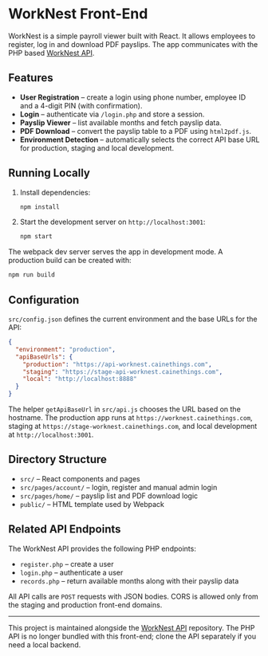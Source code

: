 # WorkNest Front-End

WorkNest is a simple payroll viewer built with React. It allows employees to register, log in and download PDF payslips. The app communicates with the PHP based [WorkNest API](https://github.com/cainethings/api-worknest).

## Features

- **User Registration** – create a login using phone number, employee ID and a 4-digit PIN (with confirmation).
- **Login** – authenticate via `/login.php` and store a session.
- **Payslip Viewer** – list available months and fetch payslip data.
- **PDF Download** – convert the payslip table to a PDF using `html2pdf.js`.
- **Environment Detection** – automatically selects the correct API base URL for production, staging and local development.

## Running Locally

1. Install dependencies:
   ```bash
   npm install
   ```
2. Start the development server on `http://localhost:3001`:
   ```bash
   npm start
   ```

The webpack dev server serves the app in development mode. A production build can be created with:

```bash
npm run build
```

## Configuration

`src/config.json` defines the current environment and the base URLs for the API:

```json
{
  "environment": "production",
  "apiBaseUrls": {
    "production": "https://api-worknest.cainethings.com",
    "staging": "https://stage-api-worknest.cainethings.com",
    "local": "http://localhost:8888"
  }
}
```

The helper `getApiBaseUrl` in `src/api.js` chooses the URL based on the hostname. The production app runs at `https://worknest.cainethings.com`, staging at `https://stage-worknest.cainethings.com`, and local development at `http://localhost:3001`.

## Directory Structure

- `src/` – React components and pages
- `src/pages/account/` – login, register and manual admin login
- `src/pages/home/` – payslip list and PDF download logic
- `public/` – HTML template used by Webpack

## Related API Endpoints

The WorkNest API provides the following PHP endpoints:

- `register.php` – create a user
- `login.php` – authenticate a user
- `records.php` – return available months along with their payslip data

All API calls are `POST` requests with JSON bodies. CORS is allowed only from the staging and production front-end domains.

---

This project is maintained alongside the [WorkNest API](https://github.com/cainethings/api-worknest) repository. The PHP API is no longer bundled with this front-end; clone the API separately if you need a local backend.
